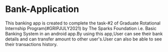 # Bank-Application
This banking app is created to complete the task-#2 of Graduate Rotational Internship Program(#GRIPJULY2021) by The Sparks Foundation i.e. Basic Banking System in an android app.By using 
this app,User can see their bank details and can transfer amount to other user's.User can also be able to see their transactions history.

